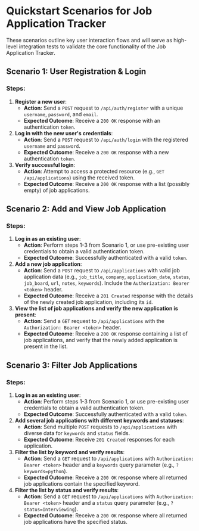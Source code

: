 # Quickstart Scenarios for Job Application Tracker

These scenarios outline key user interaction flows and will serve as high-level integration tests to validate the core functionality of the Job Application Tracker.

## Scenario 1: User Registration & Login
### Steps:
1.  **Register a new user**:
    *   **Action**: Send a `POST` request to `/api/auth/register` with a unique `username`, `password`, and `email`.
    *   **Expected Outcome**: Receive a `200 OK` response with an authentication `token`.
2.  **Log in with the new user's credentials**:
    *   **Action**: Send a `POST` request to `/api/auth/login` with the registered `username` and `password`.
    *   **Expected Outcome**: Receive a `200 OK` response with a new authentication `token`.
3.  **Verify successful login**:
    *   **Action**: Attempt to access a protected resource (e.g., `GET /api/applications`) using the received token.
    *   **Expected Outcome**: Receive a `200 OK` response with a list (possibly empty) of job applications.

## Scenario 2: Add and View Job Application
### Steps:
1.  **Log in as an existing user**:
    *   **Action**: Perform steps 1-3 from Scenario 1, or use pre-existing user credentials to obtain a valid authentication token.
    *   **Expected Outcome**: Successfully authenticated with a valid `token`.
2.  **Add a new job application**:
    *   **Action**: Send a `POST` request to `/api/applications` with valid job application data (e.g., `job_title`, `company`, `application_date`, `status`, `job_board`, `url`, `notes`, `keywords`). Include the `Authorization: Bearer <token>` header.
    *   **Expected Outcome**: Receive a `201 Created` response with the details of the newly created job application, including its `id`.
3.  **View the list of job applications and verify the new application is present**:
    *   **Action**: Send a `GET` request to `/api/applications` with the `Authorization: Bearer <token>` header.
    *   **Expected Outcome**: Receive a `200 OK` response containing a list of job applications, and verify that the newly added application is present in the list.

## Scenario 3: Filter Job Applications
### Steps:
1.  **Log in as an existing user**:
    *   **Action**: Perform steps 1-3 from Scenario 1, or use pre-existing user credentials to obtain a valid authentication token.
    *   **Expected Outcome**: Successfully authenticated with a valid `token`.
2.  **Add several job applications with different keywords and statuses**:
    *   **Action**: Send multiple `POST` requests to `/api/applications` with diverse data for `keywords` and `status` fields.
    *   **Expected Outcome**: Receive `201 Created` responses for each application.
3.  **Filter the list by keyword and verify results**:
    *   **Action**: Send a `GET` request to `/api/applications` with `Authorization: Bearer <token>` header and a `keywords` query parameter (e.g., `?keywords=python`).
    *   **Expected Outcome**: Receive a `200 OK` response where all returned job applications contain the specified keyword.
4.  **Filter the list by status and verify results**:
    *   **Action**: Send a `GET` request to `/api/applications` with `Authorization: Bearer <token>` header and a `status` query parameter (e.g., `?status=Interviewing`).
    *   **Expected Outcome**: Receive a `200 OK` response where all returned job applications have the specified status.